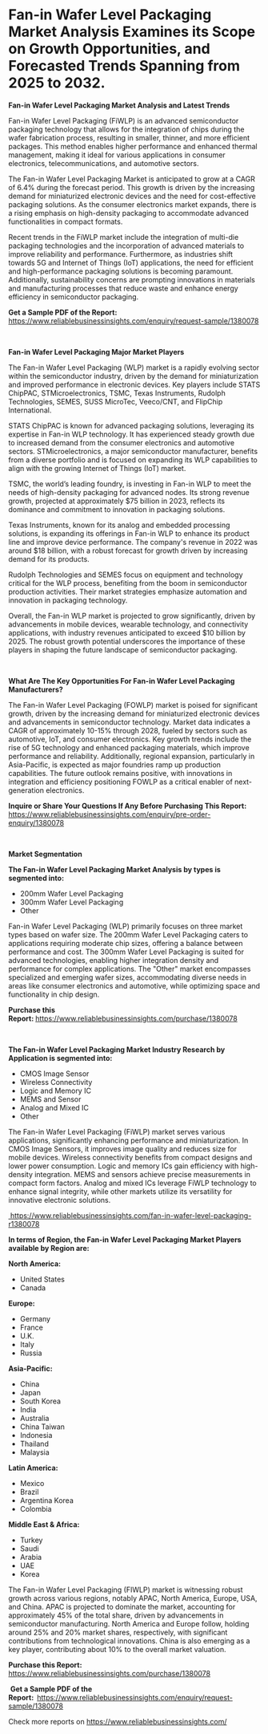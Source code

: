 <p><h1>Fan-in Wafer Level Packaging Market Analysis Examines its Scope on Growth Opportunities, and Forecasted Trends Spanning from 2025 to 2032.</h1></p><p><strong>Fan-in Wafer Level Packaging Market Analysis and Latest Trends</strong></p>
<p><p>Fan-in Wafer Level Packaging (FiWLP) is an advanced semiconductor packaging technology that allows for the integration of chips during the wafer fabrication process, resulting in smaller, thinner, and more efficient packages. This method enables higher performance and enhanced thermal management, making it ideal for various applications in consumer electronics, telecommunications, and automotive sectors.</p><p>The Fan-in Wafer Level Packaging Market is anticipated to grow at a CAGR of 6.4% during the forecast period. This growth is driven by the increasing demand for miniaturized electronic devices and the need for cost-effective packaging solutions. As the consumer electronics market expands, there is a rising emphasis on high-density packaging to accommodate advanced functionalities in compact formats.</p><p>Recent trends in the FiWLP market include the integration of multi-die packaging technologies and the incorporation of advanced materials to improve reliability and performance. Furthermore, as industries shift towards 5G and Internet of Things (IoT) applications, the need for efficient and high-performance packaging solutions is becoming paramount. Additionally, sustainability concerns are prompting innovations in materials and manufacturing processes that reduce waste and enhance energy efficiency in semiconductor packaging.</p></p>
<p><strong>Get a Sample PDF of the Report:&nbsp;</strong> <a href="https://www.reliablebusinessinsights.com/enquiry/request-sample/1380078?utm_campaign=2253&utm_medium=2&utm_source=Github&utm_content=ia&utm_term=11032025&utm_id=fan-in-wafer-level-packaging">https://www.reliablebusinessinsights.com/enquiry/request-sample/1380078</a></p>
<p>&nbsp;</p>
<p><strong>Fan-in Wafer Level Packaging Major Market Players</strong></p>
<p><p>The Fan-in Wafer Level Packaging (WLP) market is a rapidly evolving sector within the semiconductor industry, driven by the demand for miniaturization and improved performance in electronic devices. Key players include STATS ChipPAC, STMicroelectronics, TSMC, Texas Instruments, Rudolph Technologies, SEMES, SUSS MicroTec, Veeco/CNT, and FlipChip International.</p><p>STATS ChipPAC is known for advanced packaging solutions, leveraging its expertise in Fan-in WLP technology. It has experienced steady growth due to increased demand from the consumer electronics and automotive sectors. STMicroelectronics, a major semiconductor manufacturer, benefits from a diverse portfolio and is focused on expanding its WLP capabilities to align with the growing Internet of Things (IoT) market.</p><p>TSMC, the world’s leading foundry, is investing in Fan-in WLP to meet the needs of high-density packaging for advanced nodes. Its strong revenue growth, projected at approximately $75 billion in 2023, reflects its dominance and commitment to innovation in packaging solutions.</p><p>Texas Instruments, known for its analog and embedded processing solutions, is expanding its offerings in Fan-in WLP to enhance its product line and improve device performance. The company's revenue in 2022 was around $18 billion, with a robust forecast for growth driven by increasing demand for its products.</p><p>Rudolph Technologies and SEMES focus on equipment and technology critical for the WLP process, benefiting from the boom in semiconductor production activities. Their market strategies emphasize automation and innovation in packaging technology.</p><p>Overall, the Fan-in WLP market is projected to grow significantly, driven by advancements in mobile devices, wearable technology, and connectivity applications, with industry revenues anticipated to exceed $10 billion by 2025. The robust growth potential underscores the importance of these players in shaping the future landscape of semiconductor packaging.</p></p>
<p>&nbsp;</p>
<p><strong>What Are The Key Opportunities For Fan-in Wafer Level Packaging Manufacturers?</strong></p>
<p><p>The Fan-in Wafer Level Packaging (FOWLP) market is poised for significant growth, driven by the increasing demand for miniaturized electronic devices and advancements in semiconductor technology. Market data indicates a CAGR of approximately 10-15% through 2028, fueled by sectors such as automotive, IoT, and consumer electronics. Key growth trends include the rise of 5G technology and enhanced packaging materials, which improve performance and reliability. Additionally, regional expansion, particularly in Asia-Pacific, is expected as major foundries ramp up production capabilities. The future outlook remains positive, with innovations in integration and efficiency positioning FOWLP as a critical enabler of next-generation electronics.</p></p>
<p><strong>Inquire or Share Your Questions If Any Before Purchasing This Report:</strong> <a href="https://www.reliablebusinessinsights.com/enquiry/pre-order-enquiry/1380078?utm_campaign=2253&utm_medium=2&utm_source=Github&utm_content=ia&utm_term=11032025&utm_id=fan-in-wafer-level-packaging">https://www.reliablebusinessinsights.com/enquiry/pre-order-enquiry/1380078</a></p>
<p>&nbsp;</p>
<p><strong>Market Segmentation</strong></p>
<p><strong>The Fan-in Wafer Level Packaging Market Analysis by types is segmented into:</strong></p>
<p><ul><li>200mm Wafer Level Packaging</li><li>300mm Wafer Level Packaging</li><li>Other</li></ul></p>
<p><p>Fan-in Wafer Level Packaging (WLP) primarily focuses on three market types based on wafer size. The 200mm Wafer Level Packaging caters to applications requiring moderate chip sizes, offering a balance between performance and cost. The 300mm Wafer Level Packaging is suited for advanced technologies, enabling higher integration density and performance for complex applications. The "Other" market encompasses specialized and emerging wafer sizes, accommodating diverse needs in areas like consumer electronics and automotive, while optimizing space and functionality in chip design.</p></p>
<p><strong>Purchase this Report:&nbsp;</strong><a href="https://www.reliablebusinessinsights.com/purchase/1380078?utm_campaign=2253&utm_medium=2&utm_source=Github&utm_content=ia&utm_term=11032025&utm_id=fan-in-wafer-level-packaging">https://www.reliablebusinessinsights.com/purchase/1380078</a></p>
<p>&nbsp;</p>
<p><strong>The Fan-in Wafer Level Packaging Market Industry Research by Application is segmented into:</strong></p>
<p><ul><li>CMOS Image Sensor</li><li>Wireless Connectivity</li><li>Logic and Memory IC</li><li>MEMS and Sensor</li><li>Analog and Mixed IC</li><li>Other</li></ul></p>
<p><p>The Fan-in Wafer Level Packaging (FiWLP) market serves various applications, significantly enhancing performance and miniaturization. In CMOS Image Sensors, it improves image quality and reduces size for mobile devices. Wireless connectivity benefits from compact designs and lower power consumption. Logic and memory ICs gain efficiency with high-density integration. MEMS and sensors achieve precise measurements in compact form factors. Analog and mixed ICs leverage FiWLP technology to enhance signal integrity, while other markets utilize its versatility for innovative electronic solutions.</p></p>
<p><a href="https://www.reliablebusinessinsights.com/fan-in-wafer-level-packaging-r1380078?utm_campaign=2253&utm_medium=2&utm_source=Github&utm_content=ia&utm_term=11032025&utm_id=fan-in-wafer-level-packaging">&nbsp;https://www.reliablebusinessinsights.com/fan-in-wafer-level-packaging-r1380078</a></p>
<p><strong>In terms of Region, the Fan-in Wafer Level Packaging Market Players available by Region are:</strong></p>
<p>
    <p> <strong> North America: </strong>
        <ul>
            <li>United States</li>
            <li>Canada</li>
        </ul>
        </p> 
    <p> <strong> Europe: </strong>
        <ul>
            <li>Germany</li>
            <li>France</li>
            <li>U.K.</li>
            <li>Italy</li>
            <li>Russia</li>
        </ul>
        </p> 
    <p> <strong> Asia-Pacific: </strong>
        <ul>
            <li>China</li>
            <li>Japan</li>
            <li>South Korea</li>
            <li>India</li>
            <li>Australia</li>
            <li>China Taiwan</li>
            <li>Indonesia</li>
            <li>Thailand</li>
            <li>Malaysia</li>
        </ul>
        </p> 
    <p> <strong> Latin America: </strong>
        <ul>
            <li>Mexico</li>
            <li>Brazil</li>
            <li>Argentina Korea</li>
            <li>Colombia</li>
        </ul>
        </p> 
    <p> <strong> Middle East & Africa: </strong>
        <ul>
            <li>Turkey</li>
            <li>Saudi</li>
            <li>Arabia</li>
            <li>UAE</li>
            <li>Korea</li>
        </ul>
    </p>
    </p>
<p><p>The Fan-in Wafer Level Packaging (FIWLP) market is witnessing robust growth across various regions, notably APAC, North America, Europe, USA, and China. APAC is projected to dominate the market, accounting for approximately 45% of the total share, driven by advancements in semiconductor manufacturing. North America and Europe follow, holding around 25% and 20% market shares, respectively, with significant contributions from technological innovations. China is also emerging as a key player, contributing about 10% to the overall market valuation.</p></p>
<p><strong>Purchase this Report: </strong><a href="https://www.reliablebusinessinsights.com/purchase/1380078?utm_campaign=2253&utm_medium=2&utm_source=Github&utm_content=ia&utm_term=11032025&utm_id=fan-in-wafer-level-packaging">https://www.reliablebusinessinsights.com/purchase/1380078</a></p>
<p>&nbsp;<strong>Get a Sample PDF of the Report:&nbsp;&nbsp;</strong><a href="https://www.reliablebusinessinsights.com/enquiry/request-sample/1380078?utm_campaign=2253&utm_medium=2&utm_source=Github&utm_content=ia&utm_term=11032025&utm_id=fan-in-wafer-level-packaging">https://www.reliablebusinessinsights.com/enquiry/request-sample/1380078</a></p>
<p><strong></strong></p>
<p>Check more reports on <a href="https://www.reliablebusinessinsights.com/?utm_campaign=2253&utm_medium=2&utm_source=Github&utm_content=ia&utm_term=11032025&utm_id=fan-in-wafer-level-packaging">https://www.reliablebusinessinsights.com/</a></p>